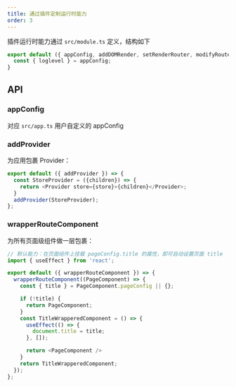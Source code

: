 ```yaml
---
title: 通过插件定制运行时能力
order: 3
---
```


插件运行时能力通过 `src/module.ts` 定义，结构如下

```javascript
export default ({ appConfig, addDOMRender, setRenderRouter, modifyRoutes }) => {
  const { loglevel } = appConfig;
}
```

## API

### appConfig

对应 `src/app.ts` 用户自定义的 appConfig

### addProvider

为应用包裹 Provider：

```js
export default ({ addProvider }) => {
  const StoreProvider = ({children}) => {
    return <Provider store={store}>{children}</Provider>;
  }
  addProvider(StoreProvider);
};
```

### wrapperRouteComponent

为所有页面级组件做一层包裹：

```js
// 默认能力：在页面组件上挂载 pageConfig.title 的属性，即可自动设置页面 title
import { useEffect } from 'react';

export default ({ wrapperRouteComponent }) => {
  wrapperRouteComponent((PageComponent) => {
    const { title } = PageComponent.pageConfig || {};

    if (!title) {
      return PageComponent;
    }
    const TitleWrapperedComponent = () => {
      useEffect(() => {
        document.title = title;
      }, []);

      return <PageComponent />
    }
    return TitleWrapperedComponent;
  });
};
```